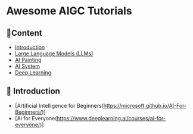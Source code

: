 # Awesome AIGC Tutorials

## 📜Content

- [Introduction](#general)
- [Large Language Models (LLMs)](#LLMs)
- [AI Painting](#ai-painting)
- [AI System](#ai-system)
- [Deep Learning](#deep-learning)

## 👋 Introduction
- [Artificial Intelligence for Beginners(https://microsoft.github.io/AI-For-Beginners/)]
- [AI for Everyone(https://www.deeplearning.ai/courses/ai-for-everyone/)]
